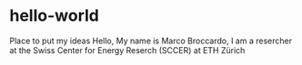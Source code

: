 # hello-world
Place to put my ideas
Hello, 
My name is Marco Broccardo, I am a resercher at the Swiss Center for Energy Reserch (SCCER) at ETH Zürich
